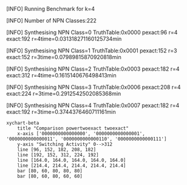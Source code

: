 [INFO] Running Benchmark for k=4

[INFO] Number of NPN Classes:222

[INFO] Synthesising NPN Class=0 TruthTable:0x0000 pexact:96 r=4 exact:192 r=4time=0.031318271160125734min 

[INFO] Synthesising NPN Class=1 TruthTable:0x0001 pexact:152 r=3 exact:152 r=3time=0.07989815870920818min 

[INFO] Synthesising NPN Class=2 TruthTable:0x0003 pexact:182 r=4 exact:312 r=4time=0.1615140676498413min 

[INFO] Synthesising NPN Class=3 TruthTable:0x0006 pexact:208 r=4 exact:224 r=3time=0.2912542502085368min 

[INFO] Synthesising NPN Class=4 TruthTable:0x0007 pexact:182 r=4 exact:192 r=3time=0.3744376460711161min 

```mermaid
xychart-beta
    title "Comparison powertwoexact twoexact"
    x-axis ['0000000000000000', '0000000000000001', '0000000000000011', '0000000000000110', '0000000000000111']
    y-axis "Switching Activity" 0-->312
    line [96, 152, 182, 208, 182]
    line [192, 152, 312, 224, 192]
    line [164.0, 164.0, 164.0, 164.0, 164.0]
    line [214.4, 214.4, 214.4, 214.4, 214.4]
    bar [80, 60, 80, 80, 80]
    bar [80, 60, 80, 60, 60]
```


